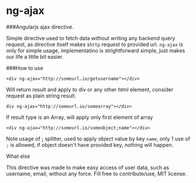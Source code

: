 ng-ajax
=======

###Angularjs ajax directive.

Simple directive used to fetch data without writing any backend query request, as directive itself makes `$http` request to provided url. `ng-ajax` is only for simple usage, implementatino is strightforward simple, just makes our life a little bit easier.

###How to use

```
<div ng-ajax="http://someurl.io/getusername"></div>
```
Will return result and apply to div or any other html element, consider request as plain string result.

```<
div ng-ajax="http://someurl.io/somearray"></div>
```

If result type is an Array, will apply only first element of array

```
<div ng-ajax="http://someurl.io/someobject;name"></div>
```

Note usage of **;** splitter, used to apply object value by key `name`, only 1 use of `;` is allowed, if object doesn't have provided key, nothing will happen.

What else

This directive was made to make easy access of user data, such as username, email, without any force. Fill free to contribute/use, MIT license.

